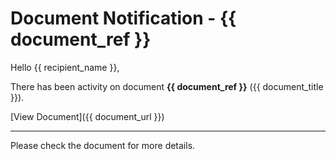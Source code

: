 # Document Notification - {{ document_ref }}

Hello {{ recipient_name }},

There has been activity on document **{{ document_ref }}** ({{ document_title }}).

[View Document]({{ document_url }})

---

Please check the document for more details.
